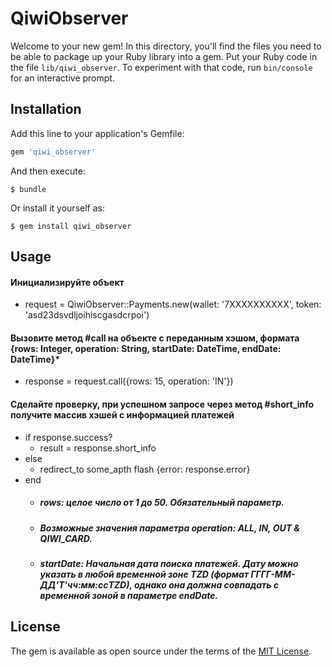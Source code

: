 # QiwiObserver

Welcome to your new gem! In this directory, you'll find the files you need to be able to package up your Ruby library into a gem. Put your Ruby code in the file `lib/qiwi_observer`. To experiment with that code, run `bin/console` for an interactive prompt.


## Installation

Add this line to your application's Gemfile:

```ruby
gem 'qiwi_observer'
```

And then execute:

    $ bundle

Or install it yourself as:

    $ gem install qiwi_observer

## Usage
#### Инициализируйте объект
 - request = QiwiObserver::Payments.new(wallet: '7XXXXXXXXXX', token: 'asd23dsvdljoihiscgasdcrpoi')

#### Вызовите метод #call  на объекте с переданным хэшом, формата {rows: Integer, operation: String, startDate: DateTime, endDate: DateTime}*
 - response = request.call({rows: 15, operation: 'IN'})

#### Сделайте проверку, при успешном запросе через метод #short_info получите массив хэшей с информацией платежей 
 - if response.success?
     - result = response.short_info
 - else
     - redirect_to some_apth flash {error: response.error}
 - end
    - ##### rows: целое число от 1 до 50. Обязательный параметр.
    - ##### Возможные значения параметра operation: ALL, IN, OUT & QIWI_CARD.
    - ##### startDate: Начальная дата поиска платежей. Дату можно указать в любой временной зоне TZD (формат ГГГГ-ММ-ДД'T'чч:мм:ссTZD), однако она должна совпадать с временной зоной в параметре endDate.

## License

The gem is available as open source under the terms of the [MIT License](https://opensource.org/licenses/MIT).
